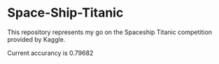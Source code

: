 # Space-Ship-Titanic
This repository represents my go on the Spaceship Titanic competition provided by Kaggle.

Current accurancy is 0.79682
